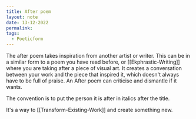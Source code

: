 ```yaml
---
title: After poem
layout: note
date: 13-12-2022
permalink: 
tags:
  - Poeticform
---
```


The after poem takes inspiration from another artist or writer. This can be in a similar form to a poem you have read before, or [[Ekphrastic-Writing]] where you are taking after a piece of visual art. It creates a conversation between your work and the piece that inspired it, which doesn't always have to be full of praise. An After poem can criticise and dismantle if it wants. 

The convention is to put the person it is after in italics after the title.

It's a way to [[Transform-Existing-Work]] and create something new.
